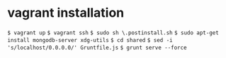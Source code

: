 vagrant installation
====

`$ vagrant up`
`$ vagrant ssh`
`$ sudo sh \.postinstall.sh`
`$ sudo apt-get install mongodb-server xdg-utils`
`$ cd shared`
`$ sed -i 's/localhost/0.0.0.0/' Gruntfile.js`
`$ grunt serve --force`

